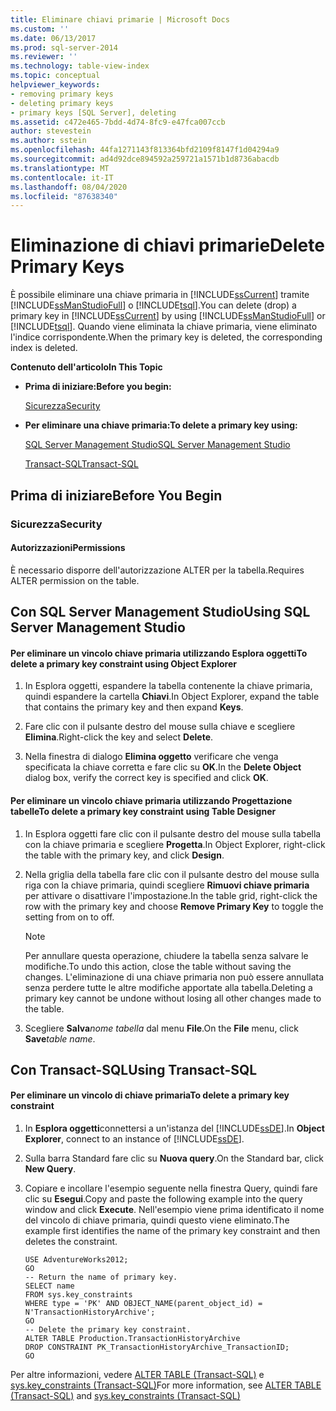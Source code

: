 ```yaml
---
title: Eliminare chiavi primarie | Microsoft Docs
ms.custom: ''
ms.date: 06/13/2017
ms.prod: sql-server-2014
ms.reviewer: ''
ms.technology: table-view-index
ms.topic: conceptual
helpviewer_keywords:
- removing primary keys
- deleting primary keys
- primary keys [SQL Server], deleting
ms.assetid: c472e465-7bdd-4d74-8fc9-e47fca007ccb
author: stevestein
ms.author: sstein
ms.openlocfilehash: 44fa1271143f813364bfd2109f8147f1d04294a9
ms.sourcegitcommit: ad4d92dce894592a259721a1571b1d8736abacdb
ms.translationtype: MT
ms.contentlocale: it-IT
ms.lasthandoff: 08/04/2020
ms.locfileid: "87638340"
---
```

# <a name="delete-primary-keys"></a><span data-ttu-id="2af3b-102">Eliminazione di chiavi primarie</span><span class="sxs-lookup"><span data-stu-id="2af3b-102">Delete Primary Keys</span></span>
  <span data-ttu-id="2af3b-103">È possibile eliminare una chiave primaria in [!INCLUDE[ssCurrent](../../includes/sscurrent-md.md)] tramite [!INCLUDE[ssManStudioFull](../../includes/ssmanstudiofull-md.md)] o [!INCLUDE[tsql](../../includes/tsql-md.md)].</span><span class="sxs-lookup"><span data-stu-id="2af3b-103">You can delete (drop) a primary key in [!INCLUDE[ssCurrent](../../includes/sscurrent-md.md)] by using [!INCLUDE[ssManStudioFull](../../includes/ssmanstudiofull-md.md)] or [!INCLUDE[tsql](../../includes/tsql-md.md)].</span></span> <span data-ttu-id="2af3b-104">Quando viene eliminata la chiave primaria, viene eliminato l'indice corrispondente.</span><span class="sxs-lookup"><span data-stu-id="2af3b-104">When the primary key is deleted, the corresponding index is deleted.</span></span>  
  
 <span data-ttu-id="2af3b-105">**Contenuto dell'articolo**</span><span class="sxs-lookup"><span data-stu-id="2af3b-105">**In This Topic**</span></span>  
  
-   <span data-ttu-id="2af3b-106">**Prima di iniziare:**</span><span class="sxs-lookup"><span data-stu-id="2af3b-106">**Before you begin:**</span></span>  
  
     [<span data-ttu-id="2af3b-107">Sicurezza</span><span class="sxs-lookup"><span data-stu-id="2af3b-107">Security</span></span>](#Security)  
  
-   <span data-ttu-id="2af3b-108">**Per eliminare una chiave primaria:**</span><span class="sxs-lookup"><span data-stu-id="2af3b-108">**To delete a primary key using:**</span></span>  
  
     [<span data-ttu-id="2af3b-109">SQL Server Management Studio</span><span class="sxs-lookup"><span data-stu-id="2af3b-109">SQL Server Management Studio</span></span>](#SSMSProcedure)  
  
     [<span data-ttu-id="2af3b-110">Transact-SQL</span><span class="sxs-lookup"><span data-stu-id="2af3b-110">Transact-SQL</span></span>](#TsqlProcedure)  
  
##  <a name="before-you-begin"></a><a name="BeforeYouBegin"></a> <span data-ttu-id="2af3b-111">Prima di iniziare</span><span class="sxs-lookup"><span data-stu-id="2af3b-111">Before You Begin</span></span>  
  
###  <a name="security"></a><a name="Security"></a> <span data-ttu-id="2af3b-112">Sicurezza</span><span class="sxs-lookup"><span data-stu-id="2af3b-112">Security</span></span>  
  
####  <a name="permissions"></a><a name="Permissions"></a> <span data-ttu-id="2af3b-113">Autorizzazioni</span><span class="sxs-lookup"><span data-stu-id="2af3b-113">Permissions</span></span>  
 <span data-ttu-id="2af3b-114">È necessario disporre dell'autorizzazione ALTER per la tabella.</span><span class="sxs-lookup"><span data-stu-id="2af3b-114">Requires ALTER permission on the table.</span></span>  
  
##  <a name="using-sql-server-management-studio"></a><a name="SSMSProcedure"></a> <span data-ttu-id="2af3b-115">Con SQL Server Management Studio</span><span class="sxs-lookup"><span data-stu-id="2af3b-115">Using SQL Server Management Studio</span></span>  
  
#### <a name="to-delete-a-primary-key-constraint-using-object-explorer"></a><span data-ttu-id="2af3b-116">Per eliminare un vincolo chiave primaria utilizzando Esplora oggetti</span><span class="sxs-lookup"><span data-stu-id="2af3b-116">To delete a primary key constraint using Object Explorer</span></span>  
  
1.  <span data-ttu-id="2af3b-117">In Esplora oggetti, espandere la tabella contenente la chiave primaria, quindi espandere la cartella **Chiavi**.</span><span class="sxs-lookup"><span data-stu-id="2af3b-117">In Object Explorer, expand the table that contains the primary key and then expand **Keys**.</span></span>  
  
2.  <span data-ttu-id="2af3b-118">Fare clic con il pulsante destro del mouse sulla chiave e scegliere **Elimina**.</span><span class="sxs-lookup"><span data-stu-id="2af3b-118">Right-click the key and select **Delete**.</span></span>  
  
3.  <span data-ttu-id="2af3b-119">Nella finestra di dialogo **Elimina oggetto** verificare che venga specificata la chiave corretta e fare clic su **OK**.</span><span class="sxs-lookup"><span data-stu-id="2af3b-119">In the **Delete Object** dialog box, verify the correct key is specified and click **OK**.</span></span>  
  
#### <a name="to-delete-a-primary-key-constraint-using-table-designer"></a><span data-ttu-id="2af3b-120">Per eliminare un vincolo chiave primaria utilizzando Progettazione tabelle</span><span class="sxs-lookup"><span data-stu-id="2af3b-120">To delete a primary key constraint using Table Designer</span></span>  
  
1.  <span data-ttu-id="2af3b-121">In Esplora oggetti fare clic con il pulsante destro del mouse sulla tabella con la chiave primaria e scegliere **Progetta**.</span><span class="sxs-lookup"><span data-stu-id="2af3b-121">In Object Explorer, right-click the table with the primary key, and click **Design**.</span></span>  
  
2.  <span data-ttu-id="2af3b-122">Nella griglia della tabella fare clic con il pulsante destro del mouse sulla riga con la chiave primaria, quindi scegliere **Rimuovi chiave primaria** per attivare o disattivare l'impostazione.</span><span class="sxs-lookup"><span data-stu-id="2af3b-122">In the table grid, right-click the row with the primary key and choose **Remove Primary Key** to toggle the setting from on to off.</span></span>  
  
    > [!NOTE]  
    >  <span data-ttu-id="2af3b-123">Per annullare questa operazione, chiudere la tabella senza salvare le modifiche.</span><span class="sxs-lookup"><span data-stu-id="2af3b-123">To undo this action, close the table without saving the changes.</span></span> <span data-ttu-id="2af3b-124">L'eliminazione di una chiave primaria non può essere annullata senza perdere tutte le altre modifiche apportate alla tabella.</span><span class="sxs-lookup"><span data-stu-id="2af3b-124">Deleting a primary key cannot be undone without losing all other changes made to the table.</span></span>  
  
3.  <span data-ttu-id="2af3b-125">Scegliere **Salva**_nome tabella_ dal menu **File**.</span><span class="sxs-lookup"><span data-stu-id="2af3b-125">On the **File** menu, click **Save**_table name_.</span></span>  
  
##  <a name="using-transact-sql"></a><a name="TsqlProcedure"></a> <span data-ttu-id="2af3b-126">Con Transact-SQL</span><span class="sxs-lookup"><span data-stu-id="2af3b-126">Using Transact-SQL</span></span>  
  
#### <a name="to-delete-a-primary-key-constraint"></a><span data-ttu-id="2af3b-127">Per eliminare un vincolo di chiave primaria</span><span class="sxs-lookup"><span data-stu-id="2af3b-127">To delete a primary key constraint</span></span>  
  
1.  <span data-ttu-id="2af3b-128">In **Esplora oggetti**connettersi a un'istanza del [!INCLUDE[ssDE](../../includes/ssde-md.md)].</span><span class="sxs-lookup"><span data-stu-id="2af3b-128">In **Object Explorer**, connect to an instance of [!INCLUDE[ssDE](../../includes/ssde-md.md)].</span></span>  
  
2.  <span data-ttu-id="2af3b-129">Sulla barra Standard fare clic su **Nuova query**.</span><span class="sxs-lookup"><span data-stu-id="2af3b-129">On the Standard bar, click **New Query**.</span></span>  
  
3.  <span data-ttu-id="2af3b-130">Copiare e incollare l'esempio seguente nella finestra Query, quindi fare clic su **Esegui**.</span><span class="sxs-lookup"><span data-stu-id="2af3b-130">Copy and paste the following example into the query window and click **Execute**.</span></span> <span data-ttu-id="2af3b-131">Nell'esempio viene prima identificato il nome del vincolo di chiave primaria, quindi questo viene eliminato.</span><span class="sxs-lookup"><span data-stu-id="2af3b-131">The example first identifies the name of the primary key constraint and then deletes the constraint.</span></span>  
  
    ```  
    USE AdventureWorks2012;  
    GO  
    -- Return the name of primary key.  
    SELECT name  
    FROM sys.key_constraints  
    WHERE type = 'PK' AND OBJECT_NAME(parent_object_id) = N'TransactionHistoryArchive';  
    GO  
    -- Delete the primary key constraint.  
    ALTER TABLE Production.TransactionHistoryArchive  
    DROP CONSTRAINT PK_TransactionHistoryArchive_TransactionID;   
    GO  
    ```  
  
 <span data-ttu-id="2af3b-132">Per altre informazioni, vedere [ALTER TABLE &#40;Transact-SQL&#41;](/sql/t-sql/statements/alter-table-transact-sql) e [sys.key_constraints &#40;Transact-SQL&#41;](/sql/relational-databases/system-catalog-views/sys-key-constraints-transact-sql)</span><span class="sxs-lookup"><span data-stu-id="2af3b-132">For more information, see [ALTER TABLE &#40;Transact-SQL&#41;](/sql/t-sql/statements/alter-table-transact-sql) and [sys.key_constraints &#40;Transact-SQL&#41;](/sql/relational-databases/system-catalog-views/sys-key-constraints-transact-sql)</span></span>  
  
###  <a name="TsqlExample"></a>  
